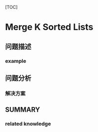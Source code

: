 [TOC]

# Merge K Sorted Lists

## 问题描述

### example

## 问题分析

### 解决方案

## SUMMARY

### related knowledge